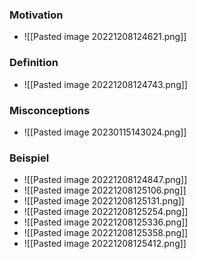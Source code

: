 ### Motivation
+ ![[Pasted image 20221208124621.png]]

### Definition
+ ![[Pasted image 20221208124743.png]]

### Misconceptions
+ ![[Pasted image 20230115143024.png]]

### Beispiel
+ ![[Pasted image 20221208124847.png]]
+ ![[Pasted image 20221208125106.png]]
+ ![[Pasted image 20221208125131.png]]
+ ![[Pasted image 20221208125254.png]]
+ ![[Pasted image 20221208125336.png]]
+ ![[Pasted image 20221208125358.png]]
+ ![[Pasted image 20221208125412.png]]